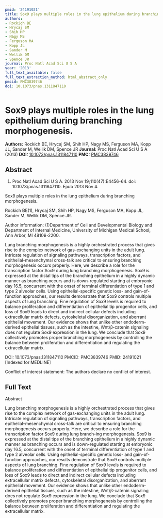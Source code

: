 ```yaml
---
pmid: '24191021'
title: Sox9 plays multiple roles in the lung epithelium during branching morphogenesis.
authors:
- Rockich BE
- Hrycaj SM
- Shih HP
- Nagy MS
- Ferguson MA
- Kopp JL
- Sander M
- Wellik DM
- Spence JR
journal: Proc Natl Acad Sci U S A
year: '2013'
full_text_available: false
full_text_extraction_method: html_abstract_only
pmcid: PMC3839746
doi: 10.1073/pnas.1311847110
---
```


# Sox9 plays multiple roles in the lung epithelium during branching morphogenesis.
**Authors:** Rockich BE, Hrycaj SM, Shih HP, Nagy MS, Ferguson MA, Kopp JL, Sander M, Wellik DM, Spence JR
**Journal:** Proc Natl Acad Sci U S A (2013)
**DOI:** [10.1073/pnas.1311847110](https://doi.org/10.1073/pnas.1311847110)
**PMC:** [PMC3839746](https://www.ncbi.nlm.nih.gov/pmc/articles/PMC3839746/)

## Abstract

1. Proc Natl Acad Sci U S A. 2013 Nov 19;110(47):E4456-64. doi: 
10.1073/pnas.1311847110. Epub 2013 Nov 4.

Sox9 plays multiple roles in the lung epithelium during branching morphogenesis.

Rockich BE(1), Hrycaj SM, Shih HP, Nagy MS, Ferguson MA, Kopp JL, Sander M, 
Wellik DM, Spence JR.

Author information:
(1)Department of Cell and Developmental Biology and Department of Internal 
Medicine, University of Michigan Medical School, Ann Arbor, MI 48109-2200.

Lung branching morphogenesis is a highly orchestrated process that gives rise to 
the complex network of gas-exchanging units in the adult lung. Intricate 
regulation of signaling pathways, transcription factors, and 
epithelial-mesenchymal cross-talk are critical to ensuring branching 
morphogenesis occurs properly. Here, we describe a role for the transcription 
factor Sox9 during lung branching morphogenesis. Sox9 is expressed at the distal 
tips of the branching epithelium in a highly dynamic manner as branching occurs 
and is down-regulated starting at embryonic day 16.5, concurrent with the onset 
of terminal differentiation of type 1 and type 2 alveolar cells. Using 
epithelial-specific genetic loss- and gain-of-function approaches, our results 
demonstrate that Sox9 controls multiple aspects of lung branching. Fine 
regulation of Sox9 levels is required to balance proliferation and 
differentiation of epithelial tip progenitor cells, and loss of Sox9 leads to 
direct and indirect cellular defects including extracellular matrix defects, 
cytoskeletal disorganization, and aberrant epithelial movement. Our evidence 
shows that unlike other endoderm-derived epithelial tissues, such as the 
intestine, Wnt/β-catenin signaling does not regulate Sox9 expression in the 
lung. We conclude that Sox9 collectively promotes proper branching morphogenesis 
by controlling the balance between proliferation and differentiation and 
regulating the extracellular matrix.

DOI: 10.1073/pnas.1311847110
PMCID: PMC3839746
PMID: 24191021 [Indexed for MEDLINE]

Conflict of interest statement: The authors declare no conflict of interest.

## Full Text

Abstract

Lung branching morphogenesis is a highly orchestrated process that gives rise to the complex network of gas-exchanging units in the adult lung. Intricate regulation of signaling pathways, transcription factors, and epithelial–mesenchymal cross-talk are critical to ensuring branching morphogenesis occurs properly. Here, we describe a role for the transcription factor Sox9 during lung branch-ing morphogenesis. Sox9 is expressed at the distal tips of the branching epithelium in a highly dynamic manner as branching occurs and is down-regulated starting at embryonic day 16.5, concurrent with the onset of terminal differentiation of type 1 and type 2 alveolar cells. Using epithelial-specific genetic loss- and gain-of-function approaches, our results demonstrate that Sox9 controls multiple aspects of lung branching. Fine regulation of Sox9 levels is required to balance proliferation and differentiation of epithelial tip progenitor cells, and loss of Sox9 leads to direct and indirect cellular defects including extracellular matrix defects, cytoskeletal disorganization, and aberrant epithelial movement. Our evidence shows that unlike other endoderm-derived epithelial tissues, such as the intestine, Wnt/β-catenin signaling does not regulate Sox9 expression in the lung. We conclude that Sox9 collectively promotes proper branching morphogenesis by controlling the balance between proliferation and differentiation and regulating the extracellular matrix.
